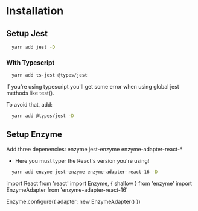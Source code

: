 # Installation

## Setup Jest

```bash
  yarn add jest -D
```

### With Typescript

```bash
  yarn add ts-jest @types/jest
```

If you're using typescript you'll get some error when using global jest methods like test().

To avoid that, add:

```bash
  yarn add @types/jest -D
```

## Setup Enzyme

Add three depenencies: enzyme jest-enzyme enzyme-adapter-react-\*

- Here you must typer the React's version you're using!

```bash
  yarn add enzyme jest-enzyme enzyme-adapter-react-16 -D
```

import React from 'react'
import Enzyme, { shallow } from 'enzyme'
import EnzymeAdapter from 'enzyme-adapter-react-16'

Enzyme.configure({
adapter: new EnzymeAdapter()
})
